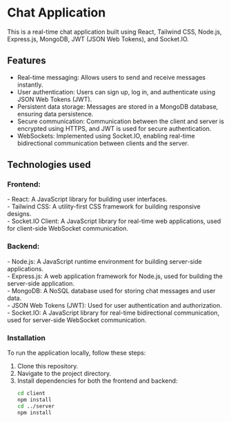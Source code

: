 <h1>Chat Application</h1>

This is a real-time chat application built using React, Tailwind CSS, Node.js, Express.js, MongoDB, JWT (JSON Web Tokens), and Socket.IO.

<h2> Features </h2>

- Real-time messaging: Allows users to send and receive messages instantly.
- User authentication: Users can sign up, log in, and authenticate using JSON Web Tokens (JWT).
- Persistent data storage: Messages are stored in a MongoDB database, ensuring data persistence.
- Secure communication: Communication between the client and server is encrypted using HTTPS, and JWT is used for secure authentication.
- WebSockets: Implemented using Socket.IO, enabling real-time bidirectional communication between clients and the server.

<h2> Technologies used </h2>

 <h3> Frontend: </h3>
  - React: A JavaScript library for building user interfaces. </br>
  - Tailwind CSS: A utility-first CSS framework for building responsive designs. </br>
  - Socket.IO Client: A JavaScript library for real-time web applications, used for client-side WebSocket communication. </br>

 <h3> Backend: </h3>
  - Node.js: A JavaScript runtime environment for building server-side applications. </br>
  - Express.js: A web application framework for Node.js, used for building the server-side application. </br>
  - MongoDB: A NoSQL database used for storing chat messages and user data. </br>
  - JSON Web Tokens (JWT): Used for user authentication and authorization. </br>
  - Socket.IO: A JavaScript library for real-time bidirectional communication, used for server-side WebSocket communication.

 <h3> Installation </h3>

To run the application locally, follow these steps:

1. Clone this repository.
2. Navigate to the project directory.
3. Install dependencies for both the frontend and backend:
   ```bash
   cd client
   npm install
   cd ../server
   npm install
